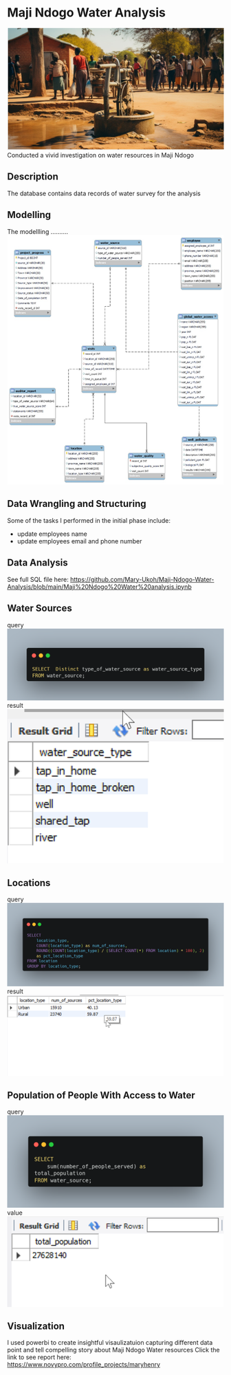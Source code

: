
# Maji Ndogo Water Analysis
![](intro.jpeg)
Conducted a vivid investigation on water resources in Maji Ndogo


## Description
The database contains data records of water survey for the analysis


## Modelling
The modellling ..........![](DBSQL.jpg)


## Data Wrangling and Structuring
Some of the tasks I performed in the initial phase include:
- update employees name
- update employees email and phone number

## Data Analysis
See full SQL file here: https://github.com/Mary-Ukoh/Maji-Ndogo-Water-Analysis/blob/main/Maji%20Ndogo%20Water%20analysis.ipynb



## Water Sources
query
![](type_of_water_source.png)
result
![](water_source_types.png)


## Locations
query
![](water_source_location_query.png)
result
![](water_source_by_location_type.png)

## Population of People With Access to Water
query
![](population.png)
value
![](pop_figure.png)

## Visualization
I used powerbi to create insightful visaulizatuion capturing different data point and tell compelling story about Maji Ndogo Water resources
Click the link to see report here: https://www.novypro.com/profile_projects/maryhenry  




